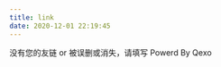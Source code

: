 ```yaml
---
title: link
date: 2020-12-01 22:19:45
---
```

<div id="friend-content" class="friend-content"></div>
<link rel="stylesheet" href="https://unpkg.com/qexo-friends/friends.css"/>
<script src="https://unpkg.com/qexo-friends/Stellar/friends.js"></script>
<script>loadQexoFriends("friend-content", "https://api.qexo.ayellowdpgsays.top")</script>

没有您的友链 or 被误删或消失，请填写 Powerd By Qexo

<div id="friends-api"></div>
<script src="https://unpkg.com/qexo-friends/friends-api.js"></script>
<script>qexo_friend_api("friends-api","https://api.qexo.ayellowdpgsays.top");</script>
